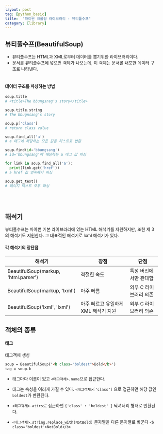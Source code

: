 ```yaml
---
layout: post
tag: [python_basic]
title:  "파이썬 크롤링 라이브러리 - 뷰티풀수프"
category: [library]
---
```


## 뷰티풀수프(BeautifulSoup)
- 뷰티풀수프는 HTML과 XML로부터 데이터를 뽑기위한 라이브러리이다.
- 문서를 뷰티풀수프에 넣으면 객체가 나오는데, 이 객체는 문서롤 내포한 데이터 구조로 나타낸다.<br><br>

#### 데이터 구조를 파싱하는 방법
```python
soup.title
# <title>The bbungsnag's story</title>

soup.title.string
# The bbugnsang's story

soup.p['class']
# return class value

soup.find_all('a')
# a 태그에 해당하는 모든 값을 리스트로 반환

soup.find(id='bbungsang')
# id='bbungsang'에 해당하는 a 태그 값 파싱

for link in soup.find_all('a'):
  print(link.get('href'))
# a href 값 연속해서 파싱

soup.get_text()
# 페이지 텍스트 모두 파싱
```
<br><br>
## 해석기
뷰티플수프는 파이썬 기본 라이브러리에 있는 HTML 해석기를 지원하지만, 또한 제 3의 해석기도 지원한다. 그 대표적인 해석기로 lxml 해석기가 있다.

#### 각 해석기의 장단점
해석기 | 장점 | 단점
-|-|-
BeautifulSoup(markup, 'html.parser') | 적절한 속도 | 특정 버전에서만 관대함
BeautifulSoup(markup, 'lxml') | 아주 빠름 | 외부 C 라이브러리 의존
BeautifulSoup('lxml', 'lxml') | 아주 빠르고 유일하게 XML 해석기 지원 | 외부 C 라이브러리 의존

## 객체의 종류
#### 태그
태그객체 생성  

```html
soup = BeautifulSoup('<b class="boldest">Bold</b>')
tag = soup.b
```

- 태그마다 이름이 있고 `<태그객체>.name`으로 접근한다.

- 태그는 속성을 여러개 가질 수 있다. `<태그객체>['class']` 으로 접근하면 해당 값인 `boldest`가 반환된다.

- `<태그객체>.attrs`로 접근하면 `{'class' : 'boldest' }` 딕셔너리 형태로 반환된다.

- `<태그객체>.string.replace_with(NotBold)` 문자열을 다른 문자열로 바꾼다 `<b class='boldest'>NotBold</b>`
